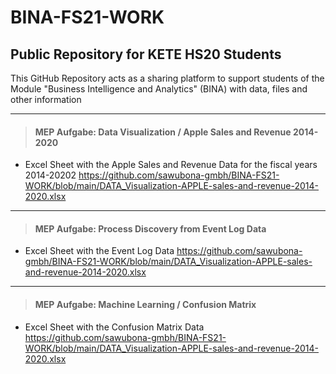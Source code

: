 # BINA-FS21-WORK
## Public Repository for KETE HS20 Students 

This GitHub Repository acts as a sharing platform to support students of the Module "Business Intelligence and Analytics" (BINA) with data, files and other information


---
> #### MEP Aufgabe: Data Visualization / Apple Sales and Revenue 2014-2020
* Excel Sheet with the Apple Sales and Revenue Data for the fiscal years 2014-20202
https://github.com/sawubona-gmbh/BINA-FS21-WORK/blob/main/DATA_Visualization-APPLE-sales-and-revenue-2014-2020.xlsx

---
> #### MEP Aufgabe: Process Discovery from Event Log Data
* Excel Sheet with the Event Log Data
https://github.com/sawubona-gmbh/BINA-FS21-WORK/blob/main/DATA_Visualization-APPLE-sales-and-revenue-2014-2020.xlsx

---
> #### MEP Aufgabe: Machine Learning / Confusion Matrix
* Excel Sheet with the Confusion Matrix Data
https://github.com/sawubona-gmbh/BINA-FS21-WORK/blob/main/DATA_Visualization-APPLE-sales-and-revenue-2014-2020.xlsx
